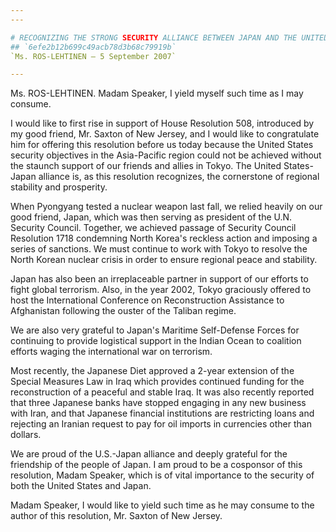 ```yaml
---
---

# RECOGNIZING THE STRONG SECURITY ALLIANCE BETWEEN JAPAN AND THE UNITED  STATES
## `6efe2b12b699c49acb78d3b68c79919b`
`Ms. ROS-LEHTINEN — 5 September 2007`

---
```



Ms. ROS-LEHTINEN. Madam Speaker, I yield myself such time as I may 
consume.

I would like to first rise in support of House Resolution 508, 
introduced by my good friend, Mr. Saxton of New Jersey, and I would 
like to congratulate him for offering this resolution before us today 
because the United States security objectives in the Asia-Pacific 
region could not be achieved without the staunch support of our friends 
and allies in Tokyo. The United States-Japan alliance is, as this 
resolution recognizes, the cornerstone of regional stability and 
prosperity.

When Pyongyang tested a nuclear weapon last fall, we relied heavily 
on our good friend, Japan, which was then serving as president of the 
U.N. Security Council. Together, we achieved passage of Security 
Council Resolution 1718 condemning North Korea's reckless action and 
imposing a series of sanctions. We must continue to work with Tokyo to 
resolve the North Korean nuclear crisis in order to ensure regional 
peace and stability.

Japan has also been an irreplaceable partner in support of our 
efforts to fight global terrorism. Also, in the year 2002, Tokyo 
graciously offered to host the International Conference on 
Reconstruction Assistance to Afghanistan following the ouster of the 
Taliban regime.

We are also very grateful to Japan's Maritime Self-Defense Forces for 
continuing to provide logistical support in the Indian Ocean to 
coalition efforts waging the international war on terrorism.

Most recently, the Japanese Diet approved a 2-year extension of the 
Special Measures Law in Iraq which provides continued funding for the 
reconstruction of a peaceful and stable Iraq. It was also recently 
reported that three Japanese banks have stopped engaging in any new 
business with Iran, and that Japanese financial institutions are 
restricting loans and rejecting an Iranian request to pay for oil 
imports in currencies other than dollars.

We are proud of the U.S.-Japan alliance and deeply grateful for the 
friendship of the people of Japan. I am proud to be a cosponsor of this 
resolution, Madam Speaker, which is of vital importance to the security 
of both the United States and Japan.

Madam Speaker, I would like to yield such time as he may consume to 
the author of this resolution, Mr. Saxton of New Jersey.